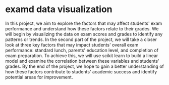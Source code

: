 # examd data visualization

In this project, we aim to explore the factors that may affect students' exam performance and understand how these factors relate to their grades. We will begin by visualizing the data on exam scores and grades to identify any patterns or trends. In the second part of the project, we will take a closer look at three key factors that may impact students' overall exam performance: standard lunch, parents' education level, and completion of exam preparation. To achieve this, we will use scikit learn to build a linear model and examine the correlation between these variables and students' grades. By the end of the project, we hope to gain a better understanding of how these factors contribute to students' academic success and identify potential areas for improvement.
